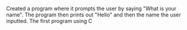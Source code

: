 Created a program where it prompts the user by saying "What is your name". 
The program then prints out "Hello" and then the name the user inputted. 
The first program using C
